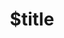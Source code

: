 ---
title: $title
second_title: Aspose.SVG for .NET API Referansı
description: $description
type: docs
weight: $weight
url: /tr/net/$ref/
---